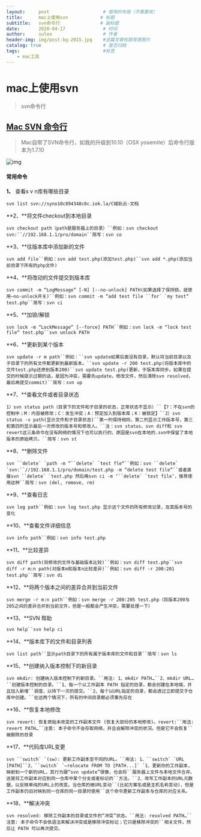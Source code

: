 ```yaml
---
layout:     post   				    # 使用的布局（不需要改）
title:      mac上使用svn            # 标题 
subtitle:   svn命令行               # 副标题
date:       2020-04-17 				# 时间
author:     suleo 				    # 作者
header-img: img/post-bg-2015.jpg 	#这篇文章标题背景图片
catalog: true 						# 是否归档
tags:								#标签
    - mac工具
---
```


# mac上使用svn
> svn命令行

## [Mac SVN 命令行](https://www.cnblogs.com/snandy/p/4072857.html)

> Mac自带了SVN命令行，如我的升级到10.10（OSX yosemite）后命令行版本为1.7.10

![img](https://images0.cnblogs.com/blog/114013/201411/040934442208146.png)

 

#### 常用命令

**1、** 查看s v n库有哪些目录

`svn list svn://syno10c894348c8c.iok.la/C城轨云-文档` 

**2、**将文件checkout到本地目录

```
svn checkout path（path是服务器上的目录）``例如：svn checkout svn:``//192.168.1.1/pro/domain``简写：svn co
```

 

**3、**往版本库中添加新的文件

```
svn add file``例如：svn add test.php(添加test.php)``svn add *.php(添加当前目录下所有的php文件)
```

 

**4、**将改动的文件提交到版本库

```
svn commit -m “LogMessage“ [-N] [--no-unlock] PATH(如果选择了保持锁，就使用–no-unlock开关)``例如：svn commit -m “add test file ``for` `my test“ test.php``简写：svn ci
```

 

**5、**加锁/解锁

```
svn lock -m “LockMessage“ [--force] PATH``例如：svn lock -m “lock test file“ test.php``svn unlock PATH
```

 

**6、**更新到某个版本

```
svn update -r m path``例如：``svn update如果后面没有目录，默认将当前目录以及子目录下的所有文件都更新到最新版本。``svn update -r 200 test.php(将版本库中的文件test.php还原到版本200)``svn update test.php(更新，于版本库同步。如果在提交的时候提示过期的话，是因为冲突，需要先update，修改文件，然后清除svn resolved，最后再提交commit)``简写：svn up
```

 

**7、**查看文件或者目录状态

```
1）svn status path（目录下的文件和子目录的状态，正常状态不显示）``【?：不在svn的控制中；M：内容被修改；C：发生冲突；A：预定加入到版本库；K：被锁定】``2）svn status -v path(显示文件和子目录状态)``第一列保持相同，第二列显示工作版本号，第三和第四列显示最后一次修改的版本号和修改人。``注：svn status、svn diff和 svn revert这三条命令在没有网络的情况下也可以执行的，原因是svn在本地的.svn中保留了本地版本的原始拷贝。``简写：svn st
```

 

**8、**删除文件

```
svn ``delete` `path -m “``delete` `test fle“``例如：svn ``delete` `svn:``//192.168.1.1/pro/domain/test.php -m “delete test file”``或者直接svn ``delete` `test.php 然后再svn ci -m ‘``delete` `test file‘，推荐使用这种``简写：svn (del, remove, rm)
```

 

**9、**查看日志

```
svn log path``例如：svn log test.php 显示这个文件的所有修改记录，及其版本号的变化
```

 

**10、**查看文件详细信息

```
svn info path``例如：svn info test.php
```

 

**11、**比较差异

```
svn diff path(将修改的文件与基础版本比较)``例如：svn diff test.php``svn diff -r m:n path(对版本m和版本n比较差异)``例如：svn diff -r 200:201 test.php``简写：svn di
```

 

**12、**将两个版本之间的差异合并到当前文件

```
svn merge -r m:n path``例如：svn merge -r 200:205 test.php（将版本200与205之间的差异合并到当前文件，但是一般都会产生冲突，需要处理一下）
```

 

**13、**SVN 帮助

```
svn help``svn help ci
```

 

**14、**版本库下的文件和目录列表

```
svn list path``显示path目录下的所有属于版本库的文件和目录``简写：svn ls
```

 

**15、**创建纳入版本控制下的新目录

```
svn mkdir: 创建纳入版本控制下的新目录。``用法: 1、mkdir PATH…``2、mkdir URL…``创建版本控制的目录。``1、每一个以工作副本 PATH 指定的目录，都会创建在本地端，并且加入新增``调度，以待下一次的提交。``2、每个以URL指定的目录，都会透过立即提交于仓库中创建。``在这两个情况下，所有的中间目录都必须事先存在
```

 

**16、**恢复本地修改

```
svn revert: 恢复原始未改变的工作副本文件 (恢复大部份的本地修改)。revert:``用法: revert PATH…``注意: 本子命令不会存取网络，并且会解除冲突的状况。但是它不会恢复``被删除的目录
```

 

**17、**代码库URL变更

```
svn ``switch` `(sw): 更新工作副本至不同的URL。``用法: 1、``switch` `URL [PATH]``2、``switch` `–relocate FROM TO [PATH...]` `1、更新你的工作副本，映射到一个新的URL，其行为跟“svn update”很像，也会将``服务器上文件与本地文件合并。这是将工作副本对应到同一仓库中某个分支或者标记的``方法。``2、改写工作副本的URL元数据，以反映单纯的URL上的改变。当仓库的根URL变动``(比如方案名或是主机名称变动)，但是工作副本仍旧对映到同一仓库的同一目录时使用``这个命令更新工作副本与仓库的对应关系。
```

 

**18、**解决冲突

```
svn resolved: 移除工作副本的目录或文件的“冲突”状态。``用法: resolved PATH…``注意: 本子命令不会依语法来解决冲突或是移除冲突标记；它只是移除冲突的``相关文件，然后让 PATH 可以再次提交。
```
